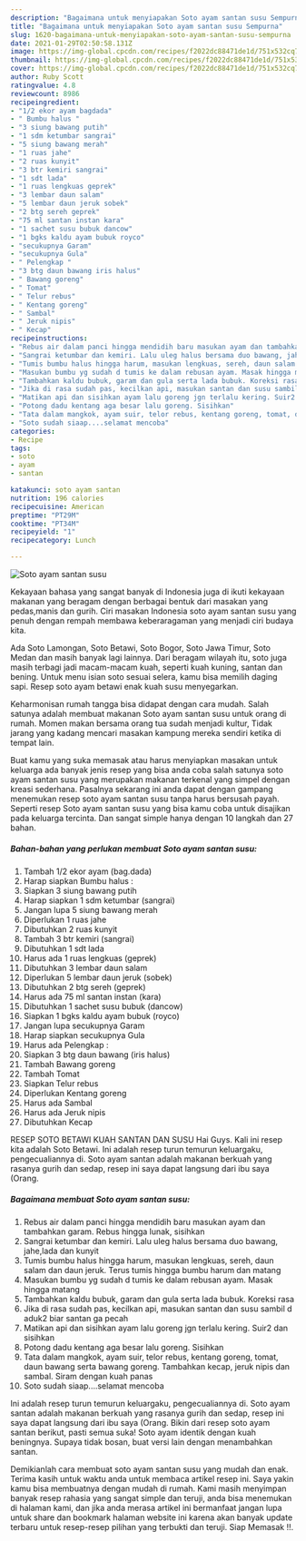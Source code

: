 ```yaml
---
description: "Bagaimana untuk menyiapakan Soto ayam santan susu Sempurna"
title: "Bagaimana untuk menyiapakan Soto ayam santan susu Sempurna"
slug: 1620-bagaimana-untuk-menyiapakan-soto-ayam-santan-susu-sempurna
date: 2021-01-29T02:50:58.131Z
image: https://img-global.cpcdn.com/recipes/f2022dc88471de1d/751x532cq70/soto-ayam-santan-susu-foto-resep-utama.jpg
thumbnail: https://img-global.cpcdn.com/recipes/f2022dc88471de1d/751x532cq70/soto-ayam-santan-susu-foto-resep-utama.jpg
cover: https://img-global.cpcdn.com/recipes/f2022dc88471de1d/751x532cq70/soto-ayam-santan-susu-foto-resep-utama.jpg
author: Ruby Scott
ratingvalue: 4.8
reviewcount: 8986
recipeingredient:
- "1/2 ekor ayam bagdada"
- " Bumbu halus "
- "3 siung bawang putih"
- "1 sdm ketumbar sangrai"
- "5 siung bawang merah"
- "1 ruas jahe"
- "2 ruas kunyit"
- "3 btr kemiri sangrai"
- "1 sdt lada"
- "1 ruas lengkuas geprek"
- "3 lembar daun salam"
- "5 lembar daun jeruk sobek"
- "2 btg sereh geprek"
- "75 ml santan instan kara"
- "1 sachet susu bubuk dancow"
- "1 bgks kaldu ayam bubuk royco"
- "secukupnya Garam"
- "secukupnya Gula"
- " Pelengkap "
- "3 btg daun bawang iris halus"
- " Bawang goreng"
- " Tomat"
- " Telur rebus"
- " Kentang goreng"
- " Sambal"
- " Jeruk nipis"
- " Kecap"
recipeinstructions:
- "Rebus air dalam panci hingga mendidih baru masukan ayam dan tambahkan garam. Rebus hingga lunak, sisihkan"
- "Sangrai ketumbar dan kemiri. Lalu uleg halus bersama duo bawang, jahe,lada dan kunyit"
- "Tumis bumbu halus hingga harum, masukan lengkuas, sereh, daun salam dan daun jeruk. Terus tumis hingga bumbu harum dan matang"
- "Masukan bumbu yg sudah d tumis ke dalam rebusan ayam. Masak hingga matang"
- "Tambahkan kaldu bubuk, garam dan gula serta lada bubuk. Koreksi rasa"
- "Jika di rasa sudah pas, kecilkan api, masukan santan dan susu sambil d aduk2 biar santan ga pecah"
- "Matikan api dan sisihkan ayam lalu goreng jgn terlalu kering. Suir2 dan sisihkan"
- "Potong dadu kentang aga besar lalu goreng. Sisihkan"
- "Tata dalam mangkok, ayam suir, telor rebus, kentang goreng, tomat, daun bawang serta bawang goreng. Tambahkan kecap, jeruk nipis dan sambal. Siram dengan kuah panas"
- "Soto sudah siaap....selamat mencoba"
categories:
- Recipe
tags:
- soto
- ayam
- santan

katakunci: soto ayam santan 
nutrition: 196 calories
recipecuisine: American
preptime: "PT29M"
cooktime: "PT34M"
recipeyield: "1"
recipecategory: Lunch

---
```



![Soto ayam santan susu](https://img-global.cpcdn.com/recipes/f2022dc88471de1d/751x532cq70/soto-ayam-santan-susu-foto-resep-utama.jpg)

Kekayaan bahasa yang sangat banyak di Indonesia juga di ikuti kekayaan makanan yang beragam dengan berbagai bentuk dari masakan yang pedas,manis dan gurih. Ciri masakan Indonesia soto ayam santan susu yang penuh dengan rempah membawa keberaragaman yang menjadi ciri budaya kita.


Ada Soto Lamongan, Soto Betawi, Soto Bogor, Soto Jawa Timur, Soto Medan dan masih banyak lagi lainnya. Dari beragam wilayah itu, soto juga masih terbagi jadi macam-macam kuah, seperti kuah kuning, santan dan bening. Untuk menu isian soto sesuai selera, kamu bisa memilih daging sapi. Resep soto ayam betawi enak kuah susu menyegarkan.

Keharmonisan rumah tangga bisa didapat dengan cara mudah. Salah satunya adalah membuat makanan Soto ayam santan susu untuk orang di rumah. Momen makan bersama orang tua sudah menjadi kultur, Tidak jarang yang kadang mencari masakan kampung mereka sendiri ketika di tempat lain.

Buat kamu yang suka memasak atau harus menyiapkan masakan untuk keluarga ada banyak jenis resep yang bisa anda coba salah satunya soto ayam santan susu yang merupakan makanan terkenal yang simpel dengan kreasi sederhana. Pasalnya sekarang ini anda dapat dengan gampang menemukan resep soto ayam santan susu tanpa harus bersusah payah.
Seperti resep Soto ayam santan susu yang bisa kamu coba untuk disajikan pada keluarga tercinta. Dan sangat simple hanya dengan 10 langkah dan 27 bahan.


<!--inarticleads1-->

##### Bahan-bahan yang perlukan membuat Soto ayam santan susu:

1. Tambah 1/2 ekor ayam (bag.dada)
1. Harap siapkan  Bumbu halus :
1. Siapkan 3 siung bawang putih
1. Harap siapkan 1 sdm ketumbar (sangrai)
1. Jangan lupa 5 siung bawang merah
1. Diperlukan 1 ruas jahe
1. Dibutuhkan 2 ruas kunyit
1. Tambah 3 btr kemiri (sangrai)
1. Dibutuhkan 1 sdt lada
1. Harus ada 1 ruas lengkuas (geprek)
1. Dibutuhkan 3 lembar daun salam
1. Diperlukan 5 lembar daun jeruk (sobek)
1. Dibutuhkan 2 btg sereh (geprek)
1. Harus ada 75 ml santan instan (kara)
1. Dibutuhkan 1 sachet susu bubuk (dancow)
1. Siapkan 1 bgks kaldu ayam bubuk (royco)
1. Jangan lupa secukupnya Garam
1. Harap siapkan secukupnya Gula
1. Harus ada  Pelengkap :
1. Siapkan 3 btg daun bawang (iris halus)
1. Tambah  Bawang goreng
1. Tambah  Tomat
1. Siapkan  Telur rebus
1. Diperlukan  Kentang goreng
1. Harus ada  Sambal
1. Harus ada  Jeruk nipis
1. Dibutuhkan  Kecap


RESEP SOTO BETAWI KUAH SANTAN DAN SUSU Hai Guys. Kali ini resep kita adalah Soto Betawi. Ini adalah resep turun temurun keluargaku, pengecualiannya di. Soto ayam santan adalah makanan berkuah yang rasanya gurih dan sedap, resep ini saya dapat langsung dari ibu saya (Orang. 

<!--inarticleads2-->

##### Bagaimana membuat  Soto ayam santan susu:

1. Rebus air dalam panci hingga mendidih baru masukan ayam dan tambahkan garam. Rebus hingga lunak, sisihkan
1. Sangrai ketumbar dan kemiri. Lalu uleg halus bersama duo bawang, jahe,lada dan kunyit
1. Tumis bumbu halus hingga harum, masukan lengkuas, sereh, daun salam dan daun jeruk. Terus tumis hingga bumbu harum dan matang
1. Masukan bumbu yg sudah d tumis ke dalam rebusan ayam. Masak hingga matang
1. Tambahkan kaldu bubuk, garam dan gula serta lada bubuk. Koreksi rasa
1. Jika di rasa sudah pas, kecilkan api, masukan santan dan susu sambil d aduk2 biar santan ga pecah
1. Matikan api dan sisihkan ayam lalu goreng jgn terlalu kering. Suir2 dan sisihkan
1. Potong dadu kentang aga besar lalu goreng. Sisihkan
1. Tata dalam mangkok, ayam suir, telor rebus, kentang goreng, tomat, daun bawang serta bawang goreng. Tambahkan kecap, jeruk nipis dan sambal. Siram dengan kuah panas
1. Soto sudah siaap....selamat mencoba


Ini adalah resep turun temurun keluargaku, pengecualiannya di. Soto ayam santan adalah makanan berkuah yang rasanya gurih dan sedap, resep ini saya dapat langsung dari ibu saya (Orang. Bikin dari resep soto ayam santan berikut, pasti semua suka! Soto ayam identik dengan kuah beningnya. Supaya tidak bosan, buat versi lain dengan menambahkan santan. 

Demikianlah cara membuat soto ayam santan susu yang mudah dan enak. Terima kasih untuk waktu anda untuk membaca artikel resep ini. Saya yakin kamu bisa membuatnya dengan mudah di rumah. Kami masih menyimpan banyak resep rahasia yang sangat simple dan teruji, anda bisa menemukan di halaman kami, dan jika anda merasa artikel ini bermanfaat jangan lupa untuk share dan bookmark halaman website ini karena akan banyak update terbaru untuk resep-resep pilihan yang terbukti dan teruji. Siap Memasak !!. 
